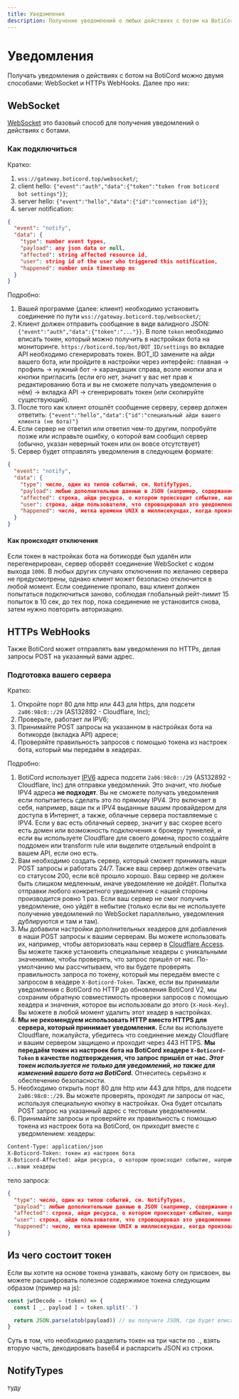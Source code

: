 ```yaml
---
title: Уведомления
description: Получение уведомлений о любых действиях с ботом на BotiCord
---
```

# Уведомления
Получать уведомления о действиях с ботом на BotiCord можно двумя способами: WebSocket и HTTPs WebHooks. Далее про них:

## WebSocket
[WebSocket](https://ru.wikipedia.org/wiki/WebSocket) это базовый способ для получения уведомлений о действиях с ботами.
### Как подключиться
Кратко:
1. `wss://gateway.boticord.top/websocket/`; 
2. client hello: `{"event":"auth","data":{"token":"token from boticord bot settings"}}`; 
3. server hello: `{"event":"hello","data":{"id":"connection id"}}`; 
4. server notification:
```json
{
  "event": "notify",
  "data": {
    "type": number event types,
    "payload": any json data or null,
    "affected": string affected resource id,
    "user": string id of the user who triggered this notification,
    "happened": number unix timestamp ms
  }
}
```
Подробно:
1. Вашей программе (далее: клиент) необходимо установить соединение по пути `wss://gateway.boticord.top/websocket/`;
2. Клиент должен отправить сообщение в виде валидного JSON: `{"event":"auth","data":{"token":"..."}}`. В поле `token` необходимо вписать токен, который можно получить в настройках бота на мониторинге. `https://boticord.top/bot/BOT_ID/settings` во вкладке API необходимо сгенерировать токен. BOT_ID замените на айди вашего бота, или пройдите в настройки через интерфейс: главная -> профиль -> нужный бот -> карандашик справа, возле кнопки апа и кнопки пригласить (если его нет, значит у вас нет прав к редактированию бота и вы не сможете получать уведомления о нём) -> вкладка API -> сгенерировать токен (или скопируйте существующий).
3. После того как клиент отошлёт сообщение серверу, сервер должен ответить: `{"event":"hello","data":{"id":"специальный айди вашего клиента (не бота)"}`
4. Если сервер не ответил или ответил чем-то другим, попробуйте позже или исправьте ошибку, о которой вам сообщил сервер (обычно, указан неверный токен или он вовсе отсутствует)
5. Сервер будет отправлять уведомления в следующем формате:
```json
{
  "event": "notify",
  "data": {
    "type": число, один из типов событий, см. NotifyTypes,
    "payload": любые дополнительные данные в JSON (например, содержание комментария), или null,
    "affected": строка, айди ресурса, о котором происходит слбытие, например, айди комментария,
    "user": строка, айди пользователя, что спровоцировал это уведомление,
    "happened": число, метка времени UNIX в миллисекундах, когда произошло событие
  }
}
```

#### Как происходят отключения
Если токен в настройках бота на ботикорде был удалён или перегенерирован, сервер оборвёт соединение WebSocket с кодом выхода `1006`. В любых других случаях отключения по желанию сервера не предусмотрены, однако клиент может безопасно отключится в любой момент. Если соединение пропало, ваш клиент должен попытаться подключиться заново, соблюдая глобальный рейт-лимит 15 попыток в 10 сек, до тех пор, пока соединение не установится снова, затем нужно повторить авторизацию.

## HTTPs WebHooks
Также BotiCord может отправлять вам уведомления по HTTPs, делая запросы POST на указанный вами адрес.
### Подготовка вашего сервера
Кратко:
1. Откройте порт 80 для http или 443 для https, для подсети `2a06:98c0::/29` (AS132892 - Cloudflare, Inc);
2. Проверьте, работает ли IPV6;
3. Принимайте POST запросы на указанном в настройках бота на ботикорде (вкладка API) адресе;
4. Проверяйте правильность запросов с помощью токена из настроек бота, который мы передаём в хеадерах. 

Подробно:
1. BotiCord использует [IPV6](https://habr.com/ru/company/droider/blog/568778/) адреса подсети `2a06:98c0::/29` (AS132892 - Cloudflare, Inc) для отправки уведомлений. Это значит, что любые IPV4 адреса **не подходят**. Вы не сможете получать уведомления если попытаетесь сделать это по прямому IPV4. Это включает в себя, например, ваши пк и IPV4 выданные вашим провайдером для доступа в Интернет, а также, облачные сервера поставляемые с IPV4. Если у вас есть облачный сервер, значит у вас скорее всего есть домен или возможность подключения к брокеру туннелей, и если вы используете Cloudflare для своего домена, просто создайте поддомен или transform rule или выделите отдельный endpoint в вашем API, если оно есть.
2. Вам необходимо создать сервер, который сможет принимать наши POST запросы и работать 24/7. Также ваш сервер должен отвечать со статусом 200, если всё прошло хорошо. Ваш сервер не должен быть слишком медленным, иначе уведомление не дойдёт. Попытка отправки любого конкретного уведомления с нашей стороны производится ровно 1 раз. Если ваш сервер не смог получить уведомление, оно уйдёт в небытие (только если вы не используете получение уведомлений по WebSocket параллельно, уведомления дублируются и там и там).   
3. Мы добавили настройки дополнительных хеадеров для добавления в наши POST запросы к вашим серверам. Вы можете использовать их, например, чтобы авторизовать наш сервер в [Cloudflare Access](https://www.cloudflare.com/products/zero-trust/access/). Вы можете также установить специальные хеадеры с уникальными значениями, чтобы проверять, что запрос пришёл от нас. По-умолчанию мы рассчитываем, что вы будете проверять правильность запроса по токену, который мы передаём вместе с запросом в хеадере `X-Boticord-Token`. Также, если вы принимали уведомления с BotiCord по HTTP до обновления BotiCord V2, мы сохраним обратную совместимость проверки запросов с помощью хеадера и значения, которое вы использовали до этого (`X-Hook-Key`). Вы можете в любой момент удалить этот хеадер в настройках.
4. **Мы не рекомендуем использовать HTTP вместо HTTPS для сервера, который принимает уведомления.** Если вы используете Cloudflare, пожалуйста, убедитесь что соединение между Cloudflare и вашим сервером защищено и проходит через 443 HTTPS. **Мы передаём токен из настроек бота на BotiCord хеадере `X-Boticord-Token` в качестве подтверждения, что запрос пришёл от нас. *Этот токен используется не только для уведомлений, но также для изменений вашего бота на BotiCord.*** Отнеситесь серьёзно к обеспечению безопасности.
5. Необходимо открыть порт 80 для http или 443 для https, для подсети `2a06:98c0::/29`. Вы можете проверять, проходят ли запросы от нас, используя специальную кнопку в настройках. Она будет отсылать POST запрос на указанный адрес с тестовым уведомлением. 
6. Принимайте запросы и проверяйте их правильность с помощью токена из настроек бота на BotiCord, он приходит вместе с уведомлением:
хеадеры:
```txt
Content-Type: application/json
X-Boticord-Token: токен из настроек бота
X-Boticord-Affected: айди ресурса, о котором происходит событие, например, айди комментария
...ваши хеадеры
```
тело запроса:
```json
{
  "type": число, один из типов событий, см. NotifyTypes,
  "payload": любые дополнительные данные в JSON (например, содержание комментария), или null, или поле отсутствует,
  "affected": строка, айди ресурса, о котором происходит слбытие, например, айди комментария,
  "user": строка, айди пользователя, что спровоцировал это уведомление,
  "happened": число, метка времени UNIX в миллисекундах, когда произошло событие
}
```

## Из чего состоит токен
Если вы хотите на основе токена узнавать, какому боту он присвоен, вы можете расшифровать полезное содержимое токена следующим образом (пример на js):
```js
const jwtDecode = (token) => {
  const [ _, payload ] = token.split('.')

  return JSON.parse(atob(payload)) // вы получите JSON, где будет вписан Discord id бота, которому присвоен токен. 
}
```
Суть в том, что необходимо разделить токен на три части по `.`, взять вторую часть, декодировать base64 и распарсить JSON из строки. 

## NotifyTypes
туду

